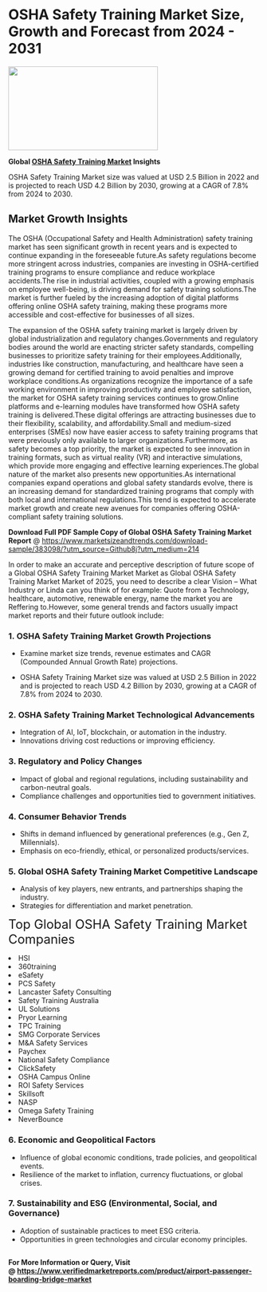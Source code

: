 <H1>OSHA Safety Training Market Size, Growth and Forecast from 2024 - 2031</H1><img class="aligncenter size-medium wp-image-584254" src="https://thirdeyenews.in/wp-content/uploads/2024/09/Global-Market-Research-300x168.jpeg" alt="" width="300" height="168" /><p><strong>Global&nbsp;<a href="https://www.marketsizeandtrends.com/download-sample/383098/?utm_source=Github8j?utm_medium=214">OSHA Safety Training Market</a> Insights</strong></p><p>OSHA Safety Training Market size was valued at USD 2.5 Billion in 2022 and is projected to reach USD 4.2 Billion by 2030, growing at a CAGR of 7.8% from 2024 to 2030.</p><p><h2>Market Growth Insights</h2> <p>The OSHA (Occupational Safety and Health Administration) safety training market has seen significant growth in recent years and is expected to continue expanding in the foreseeable future.As safety regulations become more stringent across industries, companies are investing in OSHA-certified training programs to ensure compliance and reduce workplace accidents.The rise in industrial activities, coupled with a growing emphasis on employee well-being, is driving demand for safety training solutions.The market is further fueled by the increasing adoption of digital platforms offering online OSHA safety training, making these programs more accessible and cost-effective for businesses of all sizes.</p> <p>The expansion of the OSHA safety training market is largely driven by global industrialization and regulatory changes.Governments and regulatory bodies around the world are enacting stricter safety standards, compelling businesses to prioritize safety training for their employees.Additionally, industries like construction, manufacturing, and healthcare have seen a growing demand for certified training to avoid penalties and improve workplace conditions.As organizations recognize the importance of a safe working environment in improving productivity and employee satisfaction, the market for OSHA safety training services continues to grow.Online platforms and e-learning modules have transformed how OSHA safety training is delivered.These digital offerings are attracting businesses due to their flexibility, scalability, and affordability.Small and medium-sized enterprises (SMEs) now have easier access to safety training programs that were previously only available to larger organizations.Furthermore, as safety becomes a top priority, the market is expected to see innovation in training formats, such as virtual reality (VR) and interactive simulations, which provide more engaging and effective learning experiences.The global nature of the market also presents new opportunities.As international companies expand operations and global safety standards evolve, there is an increasing demand for standardized training programs that comply with both local and international regulations.This trend is expected to accelerate market growth and create new avenues for companies offering OSHA-compliant safety training solutions.</p> <p><span class=""><strong>Download Full PDF Sample Copy of Global OSHA Safety Training Market Report</strong> @ <a href="https://www.marketsizeandtrends.com/download-sample/383098/?utm_source=Github8j?utm_medium=214" target="_blank">https://www.marketsizeandtrends.com/download-sample/383098/?utm_source=Github8j?utm_medium=214</a></span></p><p>In order to make an accurate and perceptive description of future scope of a Global&nbsp;OSHA Safety Training Market Market as Global&nbsp;OSHA Safety Training Market Market of 2025, you need to describe a clear Vision &ndash; What Industry or Linda can you think of for example: Quote from a Technology, healthcare, automotive, renewable energy, name the market you are Reffering to.However, some general trends and factors usually impact market reports and their future outlook include:</p><h3>1.&nbsp;<strong>OSHA Safety Training Market Growth Projections</strong></h3><ul><li>Examine market size trends, revenue estimates and CAGR (Compounded Annual Growth Rate) projections.</li><li><p>OSHA Safety Training Market size was valued at USD 2.5 Billion in 2022 and is projected to reach USD 4.2 Billion by 2030, growing at a CAGR of 7.8% from 2024 to 2030.</p></li></ul><h3>2.&nbsp;<strong>OSHA Safety Training Market Technological Advancements</strong></h3><ul><li>Integration of AI, IoT, blockchain, or automation in the industry.</li><li>Innovations driving cost reductions or improving efficiency.</li></ul><h3>3.&nbsp;<strong>Regulatory and Policy Changes</strong></h3><ul><li>Impact of global and regional regulations, including sustainability and carbon-neutral goals.</li><li>Compliance challenges and opportunities tied to government initiatives.</li></ul><h3>4.&nbsp;<strong>Consumer Behavior Trends</strong></h3><ul><li>Shifts in demand influenced by generational preferences (e.g., Gen Z, Millennials).</li><li>Emphasis on eco-friendly, ethical, or personalized products/services.</li></ul><h3>5.&nbsp;<strong>Global OSHA Safety Training Market Competitive Landscape</strong></h3><ul><li>Analysis of key players, new entrants, and partnerships shaping the industry.</li><li>Strategies for differentiation and market penetration.</li></ul><p data-pm-slice="1 1 []"><span style="color: inherit; font-family: inherit; font-size: 25px;">Top Global OSHA Safety Training Market Companies</span></p><div class="" data-test-id=""><p><li>HSI</li><li> 360training</li><li> eSafety</li><li> PCS Safety</li><li> Lancaster Safety Consulting</li><li> Safety Training Australia</li><li> UL Solutions</li><li> Pryor Learning</li><li> TPC Training</li><li> SMG Corporate Services</li><li> M&A Safety Services</li><li> Paychex</li><li> National Safety Compliance</li><li> ClickSafety</li><li> OSHA Campus Online</li><li> ROI Safety Services</li><li> Skillsoft</li><li> NASP</li><li> Omega Safety Training</li><li> NeverBounce</li></p></div><h3>6.&nbsp;<strong>Economic and Geopolitical Factors</strong></h3><ul><li>Influence of global economic conditions, trade policies, and geopolitical events.</li><li>Resilience of the market to inflation, currency fluctuations, or global crises.</li></ul><h3>7.&nbsp;<strong>Sustainability and ESG (Environmental, Social, and Governance)</strong></h3><ul><li>Adoption of sustainable practices to meet ESG criteria.</li><li>Opportunities in green technologies and circular economy principles.</li></ul><h2><strong style="font-size: 14px;">For More Information or Query, Visit @&nbsp;</strong><a style="background-color: #ffffff; font-size: 14px;" href="https://www.marketsizeandtrends.com/report/osha-safety-training-market/" target="_blank">https://www.verifiedmarketreports.com/product/airport-passenger-boarding-bridge-market</a></h2>